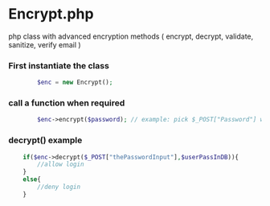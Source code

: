 # Encrypt.php
php class with advanced encryption methods ( encrypt, decrypt, validate, sanitize, verify email )

### First instantiate the class ###
```php
        $enc = new Encrypt();
```         
### call a function when required ###
```php
        $enc->encrypt($password); // example: pick $_POST["Password"] when registering user in db
```      
        
### decrypt() example ###
```php
    if($enc->decrypt($_POST["thePasswordInput"],$userPassInDB)){
        //allow login
    }
    else{
        //deny login
    }
```
